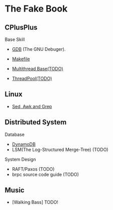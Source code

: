 # The Fake Book

<!-- * [markdown syntax](https://payne81.github.io/rookie_diary/markdown_syntax) -->

## CPlusPlus

Base Skill

* [GDB](https://payne81.github.io/rookie_diary/cplusplus/base_skill/gdb) (The GNU Debuger).
* [Makefile](https://payne81.github.io/rookie_diary/cplusplus/base_skill/makefile)

* [Multithread Base(TODO)](https://payne81.github.io/rookie_diary/cplusplus/thread_base)
* [ThreadPool(TODO)](https://payne81.github.io/rookie_diary/cplusplus/thread_pool)

## Linux

* [Sed, Awk and Grep](https://payne81.github.io/rookie_diary/linux/linux_tool_file)

## Distributed System

Database

* [DynamoDB](https://payne81.github.io/rookie_diary/distributed_system/DynamoDB)
* LSM(The Log-Structured Merge-Tree) (TODO)

System Design

* RAFT/Paxos (TODO)
* brpc source code guide (TODO)

## Music

* [Walking Bass] TODO!